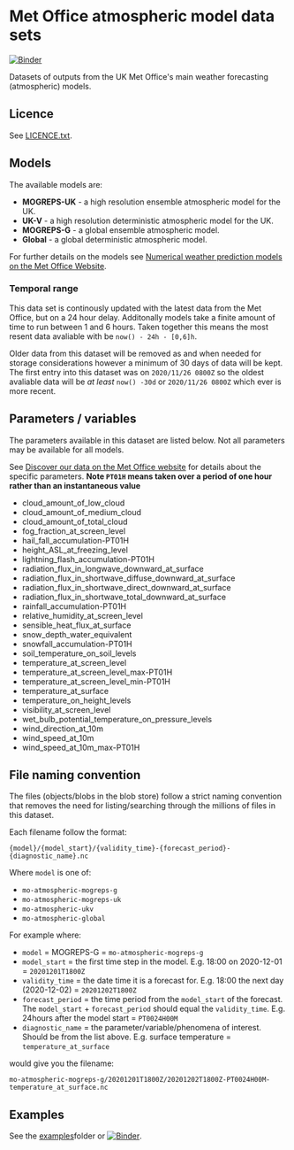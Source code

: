 # Met Office atmospheric model data sets
[![Binder](https://mybinder.org/badge_logo.svg)](https://mybinder.org/v2/gh/informatics-lab/azure_datasets/HEAD?urlpath=%2Flab%2Ftree%2Fmet_office_big_4_models%2Fexamples%2FIntroduction.ipynb)

Datasets of outputs from the UK Met Office's main weather forecasting (atmospheric) models.

## Licence
See [LICENCE.txt](LICENCE.txt).

## Models

The available models are:

* **MOGREPS-UK** - a high resolution ensemble atmospheric model for the UK.
* **UK-V** - a high resolution deterministic atmospheric model for the UK.
* **MOGREPS-G** - a global ensemble atmospheric model.
* **Global** -  a global deterministic atmospheric model.

For further details on the models see [Numerical weather prediction models
 on the Met Office Website](https://www.metoffice.gov.uk/research/approach/modelling-systems/unified-model/weather-forecasting).

### Temporal range

This data set is continously updated with the latest data from the Met Office, but on a 24 hour delay. Additonally models take a finite amount of time to run between 1 and 6 hours. Taken together this means the most resent data avaliable with be `now() - 24h - [0,6]h`.

Older data from this dataset will be removed as and when needed for storage considerations however a minimum of 30 days of data will be kept. The first entry into this dataset was on  `2020/11/26 0800Z` so the oldest avaliable data will be *at least* `now() -30d` or `2020/11/26 0800Z` which ever is more recent. 
 

## Parameters / variables

The parameters available in this dataset are listed below. Not all parameters may be available for all models.

See [Discover our data on the Met Office website](https://www.metoffice.gov.uk/services/data/met-office-data-for-reuse/discovery) for details about the specific parameters. **Note `PT01H` means taken over a period of one hour rather than an instantaneous value**

* cloud_amount_of_low_cloud
* cloud_amount_of_medium_cloud
* cloud_amount_of_total_cloud
* fog_fraction_at_screen_level
* hail_fall_accumulation-PT01H
* height_ASL_at_freezing_level
* lightning_flash_accumulation-PT01H
* radiation_flux_in_longwave_downward_at_surface
* radiation_flux_in_shortwave_diffuse_downward_at_surface
* radiation_flux_in_shortwave_direct_downward_at_surface
* radiation_flux_in_shortwave_total_downward_at_surface
* rainfall_accumulation-PT01H
* relative_humidity_at_screen_level
* sensible_heat_flux_at_surface
* snow_depth_water_equivalent
* snowfall_accumulation-PT01H
* soil_temperature_on_soil_levels
* temperature_at_screen_level
* temperature_at_screen_level_max-PT01H
* temperature_at_screen_level_min-PT01H
* temperature_at_surface
* temperature_on_height_levels
* visibility_at_screen_level
* wet_bulb_potential_temperature_on_pressure_levels
* wind_direction_at_10m
* wind_speed_at_10m
* wind_speed_at_10m_max-PT01H

## File naming convention

The files (objects/blobs in the blob store) follow a strict naming convention that removes the need for listing/searching through the millions of files in this dataset.

Each filename follow the format:

`{model}/{model_start}/{validity_time}-{forecast_period}-{diagnostic_name}.nc`

Where `model` is one of: 

* `mo-atmospheric-mogreps-g`
* `mo-atmospheric-mogreps-uk`
* `mo-atmospheric-ukv`
* `mo-atmospheric-global`

For example where:

* `model` = MOGREPS-G = `mo-atmospheric-mogreps-g`
* `model_start` = the first time step in the model. E.g. 18:00 on 2020-12-01 = `20201201T1800Z`
* `validity_time` = the date time it is a forecast for. E.g. 18:00 the next day (2020-12-02) = `20201202T1800Z`
* `forecast_period` = the time period from the `model_start` of the forecast. The `model_start` + `forecast_period` should equal the `validity_time`. E.g. 24hours after the model start = `PT0024H00M`
* `diagnostic_name` = the parameter/variable/phenomena of interest. Should be from the list above. E.g. surface temperature = `temperature_at_surface`

would give you the filename:

`mo-atmospheric-mogreps-g/20201201T1800Z/20201202T1800Z-PT0024H00M-temperature_at_surface.nc`

## Examples

See the [examples](examples)folder or [![Binder](https://mybinder.org/badge_logo.svg)](https://mybinder.org/v2/gh/informatics-lab/azure_datasets/HEAD?urlpath=%2Flab%2Ftree%2Fmet_office_big_4_models%2Fexamples%2FIntroduction.ipynb).
 